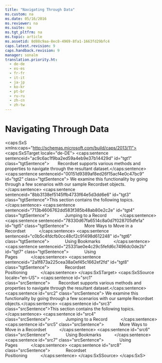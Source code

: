```yaml
---
title: "Navigating Through Data"
ms.custom: na
ms.date: 05/16/2016
ms.reviewer: na
ms.suite: na
ms.tgt_pltfrm: na
ms.topic: article
ms.assetid: 8d88c9aa-8ec8-4969-8fa1-1663fd29bfc4
caps.latest.revision: 9
caps.handback.revision: 9
manager: sonalm
translation.priority.ht: 
  - de-de
  - es-es
  - fr-fr
  - it-it
  - ja-jp
  - ko-kr
  - pt-br
  - ru-ru
  - zh-cn
  - zh-tw
---
```

# Navigating Through Data
<?xml version="1.0" encoding="utf-8"?>
<caps:SxS xmlns:caps="http://schemas.microsoft.com/build/caps/2013/11">
  <caps:SxSTarget locale="de-DE">
    <developerReferenceWithoutSyntaxDocument xsi:schemaLocation="http://ddue.schemas.microsoft.com/authoring/2003/5 http://dduestorage.blob.core.windows.net/ddueschema/developer.xsd" xmlns="http://ddue.schemas.microsoft.com/authoring/2003/5" xmlns:xlink="http://www.w3.org/1999/xlink" xmlns:xsi="http://www.w3.org/2001/XMLSchema-instance">
      <introduction>
        <para>
          <caps:sentence sentenceid="ac9c6ac1f9ba2ed59a4eb9e37b14429d" id="tgt1" class="tgtSentence">       <legacyBold>Recordset</legacyBold> supports various methods and properties to navigate through the resultant dataset.</caps:sentence>
          <caps:sentence sentenceid="00151d9389af8ed26f15acf4e0c47bc9" id="tgt2" class="tgtSentence"> We examine this functionality by going through a few scenarios with our sample <legacyBold>Recordset</legacyBold> objects.</caps:sentence>
        </para>
        <para>
          <caps:sentence sentenceid="8bb3138ef5145ffb4733f64e5d3dd6e6" id="tgt3" class="tgtSentence">This section contains the following topics.</caps:sentence>
        </para>
        <list class="bullet">
          <listItem>
            <para>
              <caps:sentence sentenceid="713b4606762dd583f385b48ab80e2c2e" id="tgt4" class="tgtSentence">             <legacyLink xlink:href="6caf6299-2eea-4d34-9b0e-b75aab07b740">Jumping to a Record</legacyLink>           </caps:sentence>
            </para>
          </listItem>
          <listItem>
            <para>
              <caps:sentence sentenceid="78330d67fa6514c8a0d7f028705dfe1a" id="tgt5" class="tgtSentence">             <legacyLink xlink:href="9f8cf1b2-3def-453f-a0ff-4646c5f15262">More Ways to Move in a Recordset</legacyLink>           </caps:sentence>
            </para>
          </listItem>
          <listItem>
            <para>
              <caps:sentence sentenceid="c0b5c4fdcfb0cc48cf2c91498d612248" id="tgt6" class="tgtSentence">             <legacyLink xlink:href="cca244e6-84f8-4394-bca9-f7a819b8f4df">Using Bookmarks</legacyLink>           </caps:sentence>
            </para>
          </listItem>
          <listItem>
            <para>
              <caps:sentence sentenceid="25331ae0e4c29c5fefd6c7496dc0de2b" id="tgt7" class="tgtSentence">             <legacyLink xlink:href="442b08c5-ccc7-4192-a1cc-22f250867782">Using Pages</legacyLink>           </caps:sentence>
            </para>
          </listItem>
          <listItem>
            <para>
              <caps:sentence sentenceid="2a1f873a225cea38a0ef45c1662ef2fd" id="tgt8" class="tgtSentence">             <legacyLink xlink:href="c8f6fbcb-6675-4133-b37e-430de43949c1">Recordset Positioning</legacyLink>           </caps:sentence>
            </para>
          </listItem>
        </list>
      </introduction>
      <relatedTopics></relatedTopics>
    </developerReferenceWithoutSyntaxDocument>
  </caps:SxSTarget>
  <caps:SxSSource locale="en-US">
    <developerReferenceWithoutSyntaxDocument xsi:schemaLocation="http://ddue.schemas.microsoft.com/authoring/2003/5 http://dduestorage.blob.core.windows.net/ddueschema/developer.xsd" xmlns="http://ddue.schemas.microsoft.com/authoring/2003/5" xmlns:xlink="http://www.w3.org/1999/xlink" xmlns:xsi="http://www.w3.org/2001/XMLSchema-instance">
      <introduction>
        <para>
          <caps:sentence id="src1" class="srcSentence">       <legacyBold>Recordset</legacyBold> supports various methods and properties to navigate through the resultant dataset.</caps:sentence>
          <caps:sentence id="src2" class="srcSentence"> We examine this functionality by going through a few scenarios with our sample <legacyBold>Recordset</legacyBold> objects.</caps:sentence>
        </para>
        <para>
          <caps:sentence id="src3" class="srcSentence">This section contains the following topics.</caps:sentence>
        </para>
        <list class="bullet">
          <listItem>
            <para>
              <caps:sentence id="src4" class="srcSentence">             <legacyLink xlink:href="6caf6299-2eea-4d34-9b0e-b75aab07b740">Jumping to a Record</legacyLink>           </caps:sentence>
            </para>
          </listItem>
          <listItem>
            <para>
              <caps:sentence id="src5" class="srcSentence">             <legacyLink xlink:href="9f8cf1b2-3def-453f-a0ff-4646c5f15262">More Ways to Move in a Recordset</legacyLink>           </caps:sentence>
            </para>
          </listItem>
          <listItem>
            <para>
              <caps:sentence id="src6" class="srcSentence">             <legacyLink xlink:href="cca244e6-84f8-4394-bca9-f7a819b8f4df">Using Bookmarks</legacyLink>           </caps:sentence>
            </para>
          </listItem>
          <listItem>
            <para>
              <caps:sentence id="src7" class="srcSentence">             <legacyLink xlink:href="442b08c5-ccc7-4192-a1cc-22f250867782">Using Pages</legacyLink>           </caps:sentence>
            </para>
          </listItem>
          <listItem>
            <para>
              <caps:sentence id="src8" class="srcSentence">             <legacyLink xlink:href="c8f6fbcb-6675-4133-b37e-430de43949c1">Recordset Positioning</legacyLink>           </caps:sentence>
            </para>
          </listItem>
        </list>
      </introduction>
      <relatedTopics></relatedTopics>
    </developerReferenceWithoutSyntaxDocument>
  </caps:SxSSource>
</caps:SxS>